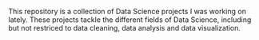 This repository is a collection of Data Science projects I was working on lately. These projects tackle the different fields of Data Science, including but not restriced to data cleaning, data analysis and data visualization. 
